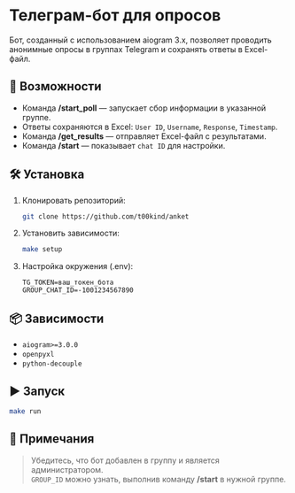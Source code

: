 # Телеграм-бот для опросов

Бот, созданный с использованием aiogram 3.x, позволяет проводить анонимные опросы в группах Telegram и сохранять ответы в Excel-файл.

## 🚀 Возможности

- Команда **/start_poll** — запускает сбор информации в указанной группе.
- Ответы сохраняются в Excel: `User ID`, `Username`, `Response`, `Timestamp`.
- Команда **/get_results** — отправляет Excel-файл с результатами.
- Команда **/start** — показывает `chat ID` для настройки.

## 🛠️ Установка

1. Клонировать репозиторий:
   ```bash
   git clone https://github.com/t00kind/anket
   ```

2. Установить зависимости:
   ```bash
   make setup
   ```

3. Настройка окружения (.env):
   ```
   TG_TOKEN=ваш_токен_бота
   GROUP_CHAT_ID=-1001234567890
   ```

## 📦 Зависимости

- `aiogram>=3.0.0`
- `openpyxl`
- `python-decouple`

## ▶️ Запуск

```bash
make run
```

## 📌 Примечания

> Убедитесь, что бот добавлен в группу и является администратором.  
> `GROUP_ID` можно узнать, выполнив команду **/start** в нужной группе.